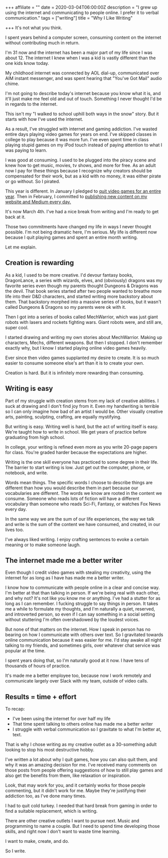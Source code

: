 +++
affiliate = ""
date = 2020-03-04T06:00:00Z
description = "I grew up using the internet and communicating to people online. I prefer it to verbal communication."
tags = ["writing"]
title = "Why I Like Writing"

+++
It's not what you think.

I spent years behind a computer screen, consuming content on the internet without contributing much in return.

I'm 31 now and the internet has been a major part of my life since I was about 12. The internet I knew when I was a kid is vastly different than the one kids know today.

My childhood internet was connected by AOL dial-up, communicated over AIM instant messenger, and was spent hearing that "You've Got Mail" audio chime.

I'm not going to describe today's internet because you know what it is, and it'll just make me feel old and out of touch. Something I never thought I'd be in regards to the internet.

This isn't my "I walked to school uphill both ways in the snow" story. But it starts with how I've used the internet.

As a result, I've struggled with internet and gaming addiction. I've wasted entire days playing video games for years on end. I've skipped classes in college to play because it was more fun. I've even spent time in class playing stupid games on my iPod touch instead of paying attention to what I was paying to learn.

I was good at consuming. I used to be plugged into the piracy scene and knew how to get music, movies, tv shows, and more for free. As an adult now I pay for these things because I recognize why creators should be compensated for their work, but as a kid with no money, it was either pirate or go without. So I pirated.

This year is different. In January I pledged to [quit video games for an entire year](https://nicklafferty.com/blog/why-im-quitting-video-games-for-an-entire-year/). Then in February, I committed to [publishing new content on my website and Medium every day.](https://nicklafferty.com/blog/why-im-publishing-new-content-every-day-in-february/)

It's now March 4th. I've had a nice break from writing and I'm ready to get back at it.

Those two commitments have changed my life in ways I never thought possible. I'm not being dramatic here, I'm serious. My life is different now because I quit playing games and spent an entire month writing.

Let me explain.

## Creation is rewarding

As a kid, I used to be more creative. I'd devour fantasy books, DragonLance, a series with wizards, elves, and (obviously) dragons was my favorite series even though my parents thought Dungeons & Dragons was the devil. That book series started after two people wanted to breathe more life into their D&D characters, and started writing more backstory about them. That backstory morphed into a massive series of books, but it wasn't called Dungeons & Dragons so my parents were ok with it.

Then I got into a series of books called MechWarrior, which was just giant robots with lasers and rockets fighting wars. Giant robots were, and still are, super cool.

I started drawing and writing my own stories about MechWarrior. Making up characters, Mechs, different weapons. But then I stopped. I don't remember exactly why, but I know I started playing online video games heavily.

Ever since then video games supplanted my desire to create. It is so much easier to consume someone else's art than it is to create your own.

Creation is hard. But it is infinitely more rewarding than consuming.

## Writing is easy

Part of my struggle with creation stems from my lack of creative abilities. I suck at drawing and I don't find joy from it. Even my handwriting is terrible so I can only imagine how bad of an artist I would be. Other visually creative arts, painting, sculpting, crafting, are equally mystifying.

But writing is easy. Writing well is hard, but the act of writing itself is easy. We're taught how to write in school. We get years of practice before graduating from high school.

In college, your writing is refined even more as you write 20-page papers for class. You're graded harder because the expectations are higher.

Writing is the one skill everyone has practiced to some degree in their life. The barrier to start writing is low. Just get out the computer, phone, or notebook, and write.

Words mean things. The specific words I choose to describe things are different than how you would describe them in part because our vocabularies are different. The words we know are rooted in the content we consume. Someone who reads lots of fiction will have a different vocabulary than someone who reads Sci-Fi, Fantasy, or watches Fox News every day.

In the same way we are the sum of our life experiences, the way we talk and write is the sum of the content we have consumed, and created, in our lives too.

I've always liked writing. I enjoy crafting sentences to evoke a certain meaning or to make someone laugh.

## The internet made me a better writer

Even though I credit video games with stealing my creativity, using the internet for as long as I have has made me a better writer.

I know how to communicate with people online in a clear and concise way. I'm better at that than talking in person. If we're being real with each other, and why not? It's not like you know me or anything. I've had a stutter for as long as I can remember. I fucking struggle to say things in person. It takes me a while to formulate my thoughts, and I'm naturally a quiet, reserved, and introverted person, so even if I can say something in a social setting without stuttering I'm often overshadowed by the loudest voices.

But none of that matters on the internet. How I speak in person has no bearing on how I communicate with others over text. So I gravitated towards online communication because it was easier for me. I'd stay awake all night talking to my friends, and sometimes girls, over whatever chat service was popular at the time.

I spent years doing that, so I'm naturally good at it now. I have tens of thousands of hours of practice.

It's made me a better employee too, because now I work remotely and communicate largely over Slack with my team, outside of video calls.

## Results = time + effort

To recap:

* I've been using the internet for over half my life
* That time spent talking to others online has made me a better writer
* I struggle with verbal communication so I gravitate to what I'm better at, text. 

That is why I chose writing as my creative outlet as a 30-something adult looking to stop his most destructive hobby.

I've written a lot about why I quit games, how you can also quit them, and why it was an amazing decision for me. I've received many comments on those posts from people offering suggestions of how to still play games and also get the benefits from them, like relaxation or inspiration.

Look, that may work for you, and it certainly works for those people commenting, but it didn't work for me. Maybe they're justifying their addiction too, as I've done many times.

I had to quit cold turkey. I needed that hard break from gaming in order to find a suitable replacement, which is writing.

There are other creative outlets I want to pursue next. Music and programming to name a couple. But I need to spend time developing those skills, and right now I don't want to waste time learning.

I want to make, create, and do.

So I write.